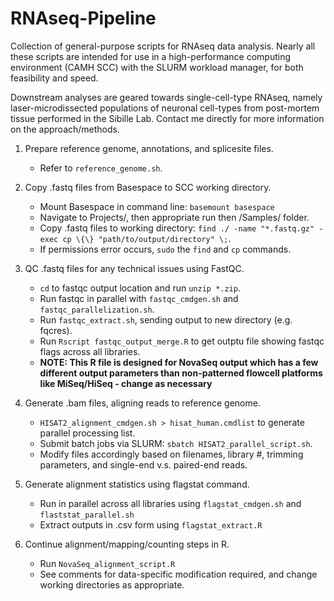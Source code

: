 # RNAseq-Pipeline

Collection of general-purpose scripts for RNAseq data analysis. Nearly all these scripts are intended for use in a high-performance computing environment (CAMH SCC) with the SLURM workload manager, for both feasibility and speed.

Downstream analyses are geared towards single-cell-type RNAseq, namely laser-microdissected populations of neuronal cell-types from post-mortem tissue performed in the Sibille Lab. Contact me directly for more information on the approach/methods.

1. Prepare reference genome, annotations, and splicesite files.
   * Refer to `reference_genome.sh`.

2. Copy .fastq files from Basespace to SCC working directory.
   * Mount Basespace in command line: `basemount basespace`
   * Navigate to Projects/, then appropriate run then /Samples/ folder.
   * Copy .fastq files to working directory: `find ./ -name "*.fastq.gz" -exec cp \{\} "path/to/output/directory" \;`.
   * If permissions error occurs, `sudo` the `find` and `cp` commands.

3. QC .fastq files for any technical issues using FastQC.
   * `cd` to fastqc output location and run `unzip *.zip`.
   * Run fastqc in parallel with `fastqc_cmdgen.sh` and `fastqc_parallelization.sh`.
   * Run `fastqc_extract.sh`, sending output to new directory (e.g. fqcres).
   * Run `Rscript fastqc_output_merge.R` to get outptu file showing fastqc flags across all libraries.
   * **NOTE: This R file is designed for NovaSeq output which has a few different output parameters than non-patterned flowcell platforms like MiSeq/HiSeq - change as necessary**

4. Generate .bam files, aligning reads to reference genome.
   * `HISAT2_alignment_cmdgen.sh > hisat_human.cmdlist` to generate parallel processing list.
   * Submit batch jobs via SLURM: `sbatch HISAT2_parallel_script.sh`.
   * Modify files accordingly based on filenames, library #, trimming parameters, and single-end v.s. paired-end reads.

5. Generate alignment statistics using flagstat command.
   * Run in parallel across all libraries using `flagstat_cmdgen.sh` and `flaststat_parallel.sh`
   * Extract outputs in .csv form using `flagstat_extract.R`

6. Continue alignment/mapping/counting steps in R.
   * Run `NovaSeq_alignment_script.R`
   * See comments for data-specific modification required, and change working directories as appropriate.

